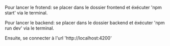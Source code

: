 
Pour lancer le frotend:
 se placer dans le dossier frontend et éxécuter 'npm start' via le terminal.

Pour lancer le backend:
 se placer dans le dossier backend et éxécuter 'npm run dev' via le terminal.

 Ensuite, se connecter à l'url 'http://localhost:4200' 
